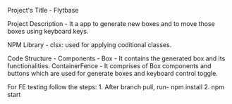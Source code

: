 Project's Title - Flytbase

Project Description - It a app to generate new boxes and to move those boxes using keyboard keys.

NPM Library - clsx: used for applying coditional classes.

Code Structure -
    Components -
        Box - It contains the generated box and its functionalities.
        ContainerFence - It comprises of Box components and buttons which are used for generate boxes and keyboard control toggle.

For FE testing follow the steps: 
    1. After branch pull, run- npm install 
    2. npm start
